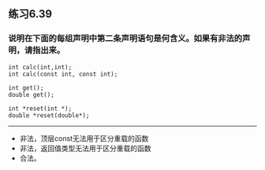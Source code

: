 ## 练习6.39
### 说明在下面的每组声明中第二条声明语句是何含义。如果有非法的声明，请指出来。
    int calc(int,int);
    int calc(const int, const int);

    int get();
    double get();

    int *reset(int *);
    double *reset(double*);
***
* 非法，顶层const无法用于区分重载的函数
* 非法，返回值类型无法用于区分重载的函数
* 合法。
